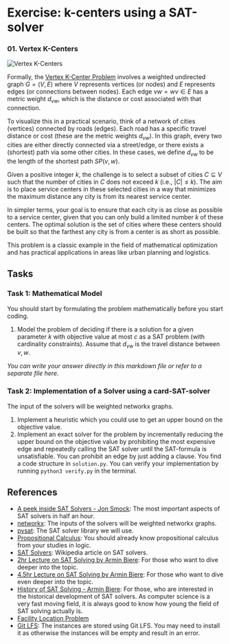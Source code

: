 # Exercise: k-centers using a SAT-solver

### 01. Vertex K-Centers

![Vertex K-Centers](./.figures/dalle-kcentre.png)

Formally, the
[Vertex K-Center Problem](https://en.wikipedia.org/wiki/Vertex_k-center_problem)
involves a weighted undirected graph $G=(V,E)$ where $V$ represents vertices (or
nodes) and $E$ represents edges (or connections between nodes). Each edge
$vw=wv \in E$ has a metric weight $d_{vw}$, which is the distance or cost
associated with that connection.

To visualize this in a practical scenario, think of a network of cities
(vertices) connected by roads (edges). Each road has a specific travel distance
or cost (these are the metric weights $d_{vw}$). In this graph, every two cities
are either directly connected via a street/edge, or there exists a (shortest)
path via some other cities. In these cases, we define $d_{vw}$ to be the length
of the shortest path $SP(v,w)$.

Given a positive integer $k$, the challenge is to select a subset of cities
$C \subseteq V$ such that the number of cities in $C$ does not exceed $k$ (i.e.,
$|C| \leq k$). The aim is to place service centers in these selected cities in a
way that minimizes the maximum distance any city is from its nearest service
center.

In simpler terms, your goal is to ensure that each city is as close as possible
to a service center, given that you can only build a limited number $k$ of these
centers. The optimal solution is the set of cities where these centers should be
built so that the farthest any city is from a center is as short as possible.

This problem is a classic example in the field of mathematical optimization and
has practical applications in areas like urban planning and logistics.

## Tasks

### Task 1: Mathematical Model

You should start by formulating the problem mathematically before you start
coding.

1. Model the problem of deciding if there is a solution for a given parameter
   $k$ with objective value at most $c$ as a SAT problem (with cardinality
   constraints). Assume that $d_{vw}$ is the travel distance between $v,w$.

_You can write your answer directly in this markdown file or refer to a separate
file here._

<!-- ADD YOUR ANSWER HERE -->

### Task 2: Implementation of a Solver using a card-SAT-solver

The input of the solvers will be weighted networkx graphs.

1. Implement a heuristic which you could use to get an upper bound on the
   objective value.
2. Implement an exact solver for the problem by incrementally reducing the upper
   bound on the objective value by prohibiting the most expensive edge and
   repeatedly calling the SAT solver until the SAT-formula is unsatisfiable. You
   can prohibit an edge by just adding a clause. You find a code structure in
   `solution.py`. You can verify your implementation by running
   `python3 verify.py` in the terminal.

## References

- [A peek inside SAT Solvers - Jon Smock](https://www.youtube.com/watch?v=d76e4hV1iJY):
  The most important aspects of SAT solvers in half an hour.
- [networkx](https://networkx.org/documentation/stable/reference/algorithms/index.html):
  The inputs of the solvers will be weighted networkx graphs.
- [pysat](https://pysathq.github.io/): The SAT solver library we will use.
- [Propositional Calculus](https://en.wikipedia.org/wiki/Propositional_calculus):
  You should already know propositional calculus from your studies in logic.
- [SAT Solvers](https://en.wikipedia.org/wiki/SAT_solver): Wikipedia article on
  SAT solvers.
- [2hr Lecture on SAT Solving by Armin Biere](https://www.youtube.com/watch?v=Emhg0uZnbNg):
  For those who want to dive deeper into the topic.
- [4.5hr Lecture on SAT Solving by Armin Biere](https://www.youtube.com/watch?v=II2RhzwYszQ&list=PLgKuh-lKre12GSaYimhmuTsD-l41VsGQI&index=10):
  For those who want to dive even deeper into the topic.
- [History of SAT Solving - Armin Biere](https://www.youtube.com/live/DU44Y9Pt504?si=D4686hn6mi1E1Ml8):
  For those, who are interested in the historical development of SAT solvers. As
  computer science is a very fast moving field, it is always good to know how
  young the field of SAT solving actually is.
- [Facility Location Problem](https://en.wikipedia.org/wiki/Optimal_facility_location)
- [Git LFS](https://git-lfs.com/): The instances are stored using Git LFS. You
  may need to install it as otherwise the instances will be empty and result in
  an error.
